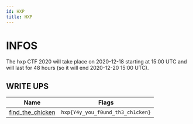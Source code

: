 ```yaml
---
id: HXP
title: HXP
---
```

# INFOS

The hxp CTF 2020 will take place on 2020-12-18 starting at 15:00 UTC and will last for 48 hours (so it will end 2020-12-20 15:00 UTC).

##  WRITE UPS

| Name | Flags |
| ------------- | :----:|
|[find_the_chicken](challenges/find_the_chicken.md)|`hxp{Y4y_you_f0und_th3_ch1cken}`|

